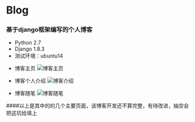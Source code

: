 # Blog
### 基于django框架编写的个人博客
- Python 2.7
- Django 1.8.3
- 测试环境：ubuntu14


* 博客主页
![博客主页](http://p79r368jm.bkt.clouddn.com/blog/BlogIndex.png)


* 博客个人介绍
![博客介绍](http://p79r368jm.bkt.clouddn.com/blog/BlogAbout.png)


* 博客随笔
![博客随笔](http://p79r368jm.bkt.clouddn.com/blog/BlogEasy.png)


####以上是其中的的几个主要页面，该博客开发还不算完整，有待改进，抽空会把这坑给填上
